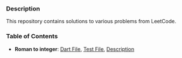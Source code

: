 ### Description
This repository contains solutions to various problems from LeetCode.

### Table of Contents
- **Roman to integer**:  [Dart File](lib/roman_to_integer/roman_to_integer.dart), [Test File](test/roman_to_integer.dart), [Description](lib/roman_to_integer/readme.md)
